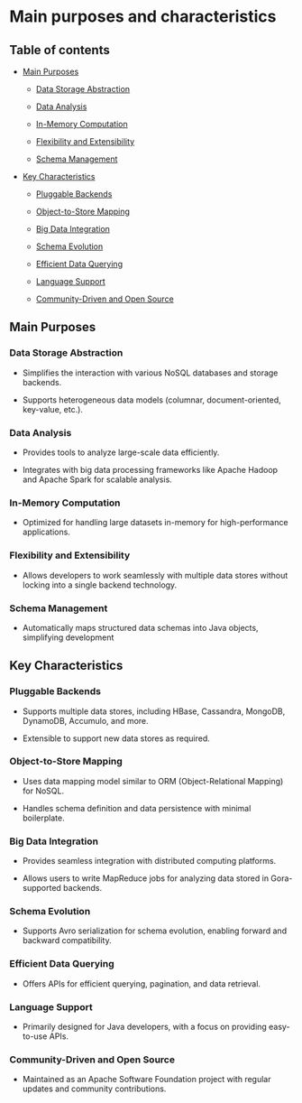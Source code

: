 # Main purposes and characteristics

## Table of contents

- [Main Purposes](#main-purposes)

    - [Data Storage Abstraction](#data-storage-abstraction)
    
    - [Data Analysis](#data-analysis)

    - [In-Memory Computation](#in-memory-computation)

    - [Flexibility and Extensibility](#flexibility-and-extensibility)

    - [Schema Management](#schema-management)

- [Key Characteristics](#key-characteristics)

    - [Pluggable Backends](#pluggable-backends)

    - [Object-to-Store Mapping](#object-to-store-mapping)

    - [Big Data Integration](#big-data-integration)

    - [Schema Evolution](#schema-evolution)

    - [Efficient Data Querying](#efficient-data-querying)

    - [Language Support](#language-support)

    - [Community-Driven and Open Source](#community-driven-and-open-source)

## Main Purposes

### Data Storage Abstraction

- Simplifies the interaction with various NoSQL databases and storage backends.

- Supports heterogeneous data models (columnar, document-oriented, key-value, etc.).

### Data Analysis

- Provides tools to analyze large-scale data efficiently.

- Integrates with big data processing frameworks like Apache Hadoop and Apache Spark for scalable analysis.

### In-Memory Computation

- Optimized for handling large datasets in-memory for high-performance applications.

### Flexibility and Extensibility

- Allows developers to work seamlessly with multiple data stores without locking into a single backend technology.

### Schema Management

- Automatically maps structured data schemas into Java objects, simplifying development

## Key Characteristics

### Pluggable Backends

- Supports multiple data stores, including HBase, Cassandra, MongoDB, DynamoDB, Accumulo, and more.

- Extensible to support new data stores as required.

### Object-to-Store Mapping

- Uses data mapping model similar to ORM (Object-Relational Mapping) for NoSQL.

- Handles schema definition and data persistence with minimal boilerplate.

### Big Data Integration

- Provides seamless integration with distributed computing platforms.

- Allows users to write MapReduce jobs for analyzing data stored in Gora-supported backends.

### Schema Evolution

- Supports Avro serialization for schema evolution, enabling forward and backward compatibility.

### Efficient Data Querying

- Offers APIs for efficient querying, pagination, and data retrieval.

### Language Support

- Primarily designed for Java developers, with a focus on providing easy-to-use APIs.

### Community-Driven and Open Source

- Maintained as an Apache Software Foundation project with regular updates and community contributions.
